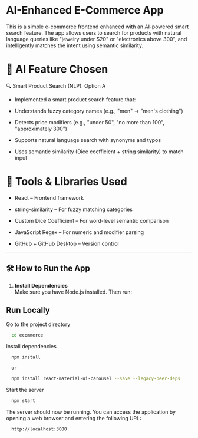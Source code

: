 # AI-Enhanced E-Commerce App

This is a simple e-commerce frontend enhanced with an AI-powered smart search feature. The app allows users to search for products with natural language queries like "jewelry under $20" or "electronics above 300", and intelligently matches the intent using semantic similarity.


# 🤖 AI Feature Chosen
🔍 Smart Product Search (NLP): Option A

- Implemented a smart product search feature that:

- Understands fuzzy category names (e.g., "men" → "men's clothing")

- Detects price modifiers (e.g., "under 50", "no more than 100", "approximately 300")

- Supports natural language search with synonyms and typos

- Uses semantic similarity (Dice coefficient + string similarity) to match input

# 🧰 Tools & Libraries Used

- React – Frontend framework

- string-similarity – For fuzzy matching categories

- Custom Dice Coefficient – For word-level semantic comparison

- JavaScript Regex – For numeric and modifier parsing

- GitHub + GitHub Desktop – Version control

---

## 🛠 How to Run the App

1. **Install Dependencies**  
   Make sure you have Node.js installed. Then run:
## Run Locally


Go to the project directory

```bash
  cd ecommerce
```

Install dependencies

```bash
  npm install

  or 

  npm install react-material-ui-carousel --save --legacy-peer-deps
```

Start the server

```bash
  npm start
```

The server should now be running. You can access the application by opening a web browser and entering the following URL:

```bash
  http://localhost:3000
```
